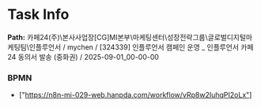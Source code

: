 # Task Info

**Path:** 카페24(주)\본사사업장\[CG]MI본부\마케팅센터\성장전략그룹\글로벌디지털마케팅팀\인플루언서 / mychen / [324339] 인플루언서 캠페인 운영 _ 인플루언서 카페24 동의서 발송 (중화권) / 2025-09-01_00-00-00

### BPMN
- ["https://n8n-mi-029-web.hanpda.com/workflow/vRp8w2IuhqPI2oLx"]

